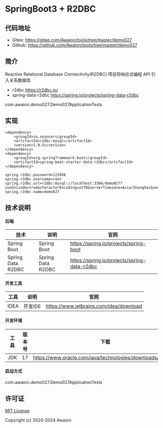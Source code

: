# SpringBoot3 + R2DBC

## 代码地址

- Gitee: https://gitee.com/Awaion/tools/tree/master/demo027
- Github: https://github.com/Awaion/tools/tree/master/demo027

## 简介

Reactive Relational Database Connectivity(R2DBC) 项目将响应式编程 API 引入关系数据库

- r2dbc https://r2dbc.io/
- spring-data-r2dbc https://spring.io/projects/spring-data-r2dbc

com.awaion.demo027.Demo027ApplicationTests

## 实现

```text
<dependency>
    <groupId>io.asyncer</groupId>
    <artifactId>r2dbc-mysql</artifactId>
    <version>1.0.5</version>
</dependency>
<dependency>
    <groupId>org.springframework.boot</groupId>
    <artifactId>spring-boot-starter-data-r2dbc</artifactId>
</dependency>

spring.r2dbc.password=123456
spring.r2dbc.username=root
spring.r2dbc.url=r2dbc:mysql://localhost:3306/demo027?useUnicode=true&characterEncoding=utf8&serverTimezone=Asia/Shanghai&serverZoneId=Asia/Shanghai
spring.r2dbc.name=demo027
```

## 技术说明

#### 后端

| 技术                | 说明                | 官网                                           |
|-------------------|-------------------| ---------------------------------------------- |
| Spring Boot       | Spring Boot       |https://spring.io/projects/spring-boot|
| Spring Data R2DBC | Spring Data R2DBC |https://spring.io/projects/spring-data-r2dbc       |


#### 开发工具

| 工具          | 说明                | 官网                                            |
| ------------- | ------------------- | ----------------------------------------------- |
| IDEA          | 开发IDE             | https://www.jetbrains.com/idea/download         |

#### 开发环境

| 工具     | 版本号  | 下载                                                                                 |
|--------| ------ | ------------------------------------------------------------                         |
| JDK  | 17  | https://www.oracle.com/java/technologies/downloads/#java17 |

#### 启动方式

com.awaion.demo027.Demo027ApplicationTests

## 许可证

[MIT License](https://opensource.org/license/mit)

Copyright (c) 2024-2024 Awaion

